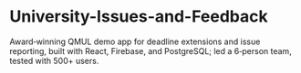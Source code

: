 # University-Issues-and-Feedback
Award‑winning QMUL demo app for deadline extensions and issue reporting, built with React, Firebase, and PostgreSQL; led a 6‑person team, tested with 500+ users.
